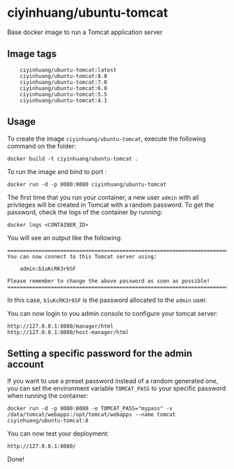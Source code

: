 ciyinhuang/ubuntu-tomcat
===================
Base docker image to run a Tomcat application server

Image tags
----------
```
    ciyinhuang/ubuntu-tomcat:latest
    ciyinhuang/ubuntu-tomcat:8.0
    ciyinhuang/ubuntu-tomcat:7.0
    ciyinhuang/ubuntu-tomcat:6.0
    ciyinhuang/ubuntu-tomcat:5.5
    ciyinhuang/ubuntu-tomcat:4.1
```

Usage
-----

To create the image `ciyinhuang/ubuntu-tomcat`, execute the following command on the folder:

    docker build -t ciyinhuang/ubuntu-tomcat .

To run the image and bind to port :

    docker run -d -p 8080:8080 ciyinhuang/ubuntu-tomcat


The first time that you run your container, a new user `admin` with all privileges 
will be created in Tomcat with a random password. To get the password, check the logs
of the container by running:

    docker logs <CONTAINER_ID>

You will see an output like the following:

    ========================================================================
    You can now connect to this Tomcat server using:

        admin:b1uKcRK3r6SF

    Please remember to change the above password as soon as possible!
    ========================================================================

In this case, `b1uKcRK3r6SF` is the password allocated to the `admin` user.

You can now login to you admin console to configure your tomcat server:

    http://127.0.0.1:8080/manager/html
    http://127.0.0.1:8080/host-manager/html


Setting a specific password for the admin account
-------------------------------------------------

If you want to use a preset password instead of a random generated one, you can
set the environment variable `TOMCAT_PASS` to your specific password when running the container:

    docker run -d -p 8080:8080 -e TOMCAT_PASS="mypass" -v /data/tomcat/webapps:/opt/tomcat/webapps --name tomcat ciyinhuang/ubuntu-tomcat:8

You can now test your deployment:

    http://127.0.0.1:8080/

Done!
